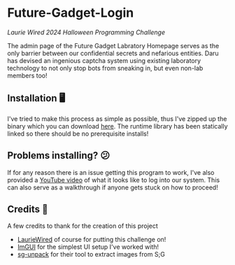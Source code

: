 # Future-Gadget-Login
*Laurie Wired 2024 Halloween Programming Challenge*

The admin page of the Future Gadget Labratory Homepage serves as the only barrier between our confidential secrets and nefarious entities.  Daru has devised an ingenious captcha system using existing laboratory technology to not only stop bots from sneaking in, but even non-lab members too!

## Installation 🖥️
I've tried to make this process as simple as possible, thus I've zipped up the binary which you can download [here](https://github.com/TechSupportSparky/future-gadget-login/releases/tag/Release). The runtime library has been statically linked so there should be no prerequisite installs!

## Problems installing? 😕
If for any reason there is an issue getting this program to work, I've also provided a [YouTube video](https://youtu.be/wtIMgLiwVPI) of what it looks like to log into our system.  This can also serve as a walkthrough if anyone gets stuck on how to proceed!

## Credits 🙇
A few credits to thank for the creation of this project
+ [LaurieWired](https://www.youtube.com/@lauriewired) of course for putting this challenge on!
+ [ImGUI](https://github.com/ocornut/imgui) for the simplest UI setup I've worked with!
+ [sg-unpack](https://github.com/rdavisau/sg-unpack) for their tool to extract images from S;G
